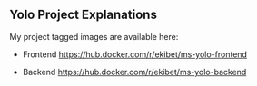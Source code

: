 ## Yolo Project Explanations

My project tagged images are available here:


- Frontend
https://hub.docker.com/r/ekibet/ms-yolo-frontend

- Backend
https://hub.docker.com/r/ekibet/ms-yolo-backend


